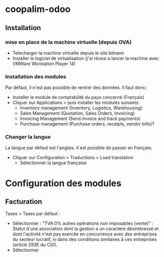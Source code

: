 # coopalim-odoo

## Installation 

### mise en place de la machine virtuelle (depuis OVA)

 - Telecharger la machine virtuelle depuis le site bitnami
 - Installer le logiciel de virtualisation (j'ai réussi a lancer la machine avec VMWare Worstation Player 14)

### Installation des modules
 
 Par défaut, il n'est pas possible de rentrer des données. Il faut donc:
  - Installer le module de comptabilité du pays concerné (Français)
  - Cliquer sur Applications > puis installer les modules suivants:
    - Inventory management (Inventory, Logistics, Warehousing)
    - Sales Management (Quotation, Sales Orders, Invoicing)
    - Invoicing Management (Send invoice and track payments)
    - Purchase management (Purchase orders, receipts, vendor bills)?

### Changer la langue

La langue par défaut est l'anglais. Il est possible de passer en français:
 - Cliquer sur Configuration > Traductions > Load translation
   - Sélectionner la langue française
   
# Configuration des modules

## Facturation

Taxes > Taxes par défaut :
 - Sélectionner : "TVA 0% autres opérations non imposables (vente)" : Statut d'une association dont la gestion a un caractère désintéressé et dont l'activité n'est pas exercée en concurrence avec des entreprises du secteur lucratif, ni dans des conditions similaires à ces entreprises (article 293E du CGI).
 - Sélectionner 
